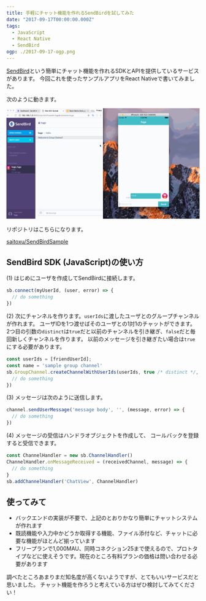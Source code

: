 ```yaml
---
title: 手軽にチャット機能を作れるSendBirdを試してみた
date: "2017-09-17T00:00:00.000Z"
tags:
  - JavaScript
  - React Native
  - SendBird
ogp: ./2017-09-17-ogp.png
---
```


[SendBird](https://sendbird.com/)という簡単にチャット機能を作れるSDKとAPIを提供しているサービスがあります。
今回これを使ったサンプルアプリをReact Nativeで書いてみました。

次のように動きます。

![スクリーンショット](./2017-09-17-screenshot.gif)

リポジトリはこちらになります。

[saitoxu/SendBirdSample](https://github.com/saitoxu/SendBirdSample)

## **SendBird SDK (JavaScript)の使い方**

(1) はじめにユーザを作成してSendBirdに接続します。

```js
sb.connect(myUserId, (user, error) => {
  // do something
})
```

(2) 次にチャンネルを作ります。`userIds`に渡したユーザとのグループチャンネルが作れます。
ユーザIDを1つ渡せばそのユーザとの1対1のチャットができます。
2つ目の引数の`distinct`は`true`だと以前のチャンネルを引き継ぎ、`false`だと毎回新しくチャンネルを作ります。
以前のメッセージを引き継ぎたい場合は`true`にする必要があります。

```js
const userIds = [friendUserId];
const name = 'sample group channel'
sb.GroupChannel.createChannelWithUserIds(userIds, true /* distinct */, name, null, '', (channel, error) => {
  // do something
})
```

(3) メッセージは次のように送信します。

```js
channel.sendUserMessage('message body', '', (message, error) => {
  // do something
})
```

(4) メッセージの受信はハンドラオブジェクトを作成して、
コールバックを登録すると受信できます。

```js
const ChannelHandler = new sb.ChannelHandler()
ChannelHandler.onMessageReceived = (receivedChannel, message) => {
  // do something
}
sb.addChannelHandler('ChatView', ChannelHandler)
```

## **使ってみて**

* バックエンドの実装が不要で、上記のとおりかなり簡単にチャットシステムが作れます
* 既読機能や入力中かどうか取得する機能、ファイル添付など、チャットに必要な機能がほとんど揃っています
* フリープランで1,000MAU、同時コネクション25まで使えるので、プロトタイプなどに使えそうです。現在のところ有料プランの価格は問い合わせる必要があります

調べたところあまりまだ知名度が高くないようですが、とてもいいサービスだと思いました。
チャット機能を作ろうと考えている方はぜひ検討してみてください！
